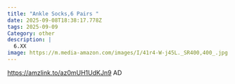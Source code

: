 ```yaml
---
title: "Ankle Socks,6 Pairs "
date: 2025-09-08T18:38:17.778Z
tags: 2025-09-09
Category: other
description: |
  6.XX
image: https://m.media-amazon.com/images/I/41r4-W-j45L._SR400,400_.jpg
---
```

https://amzlink.to/az0mUH1UdKJn9  AD